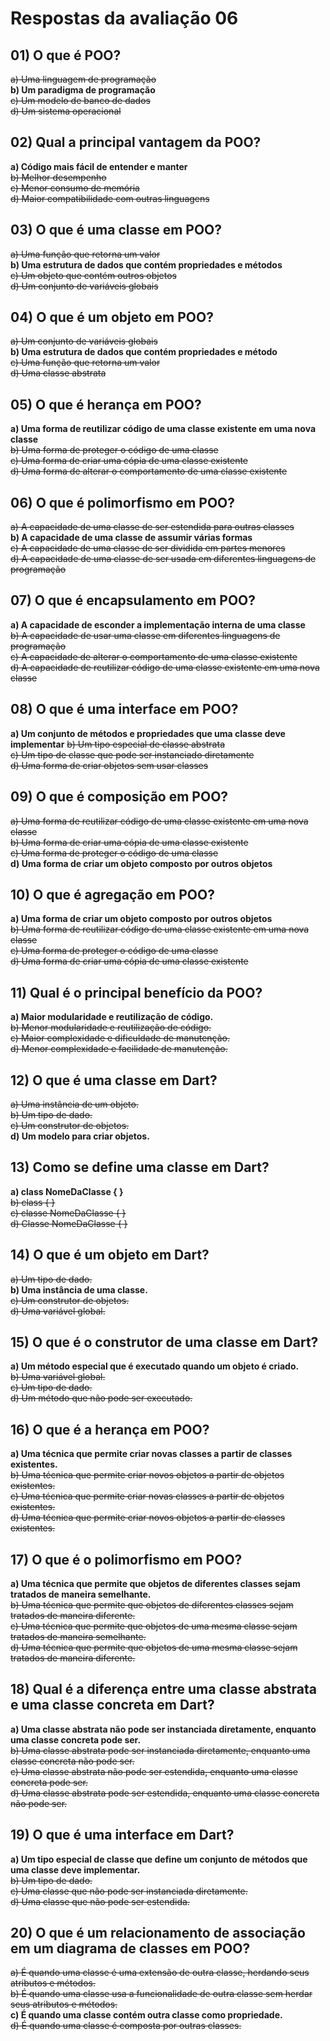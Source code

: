 # Respostas da avaliação 06


## 01) O que é POO?

~~a) Uma linguagem de programação~~  
**b) Um paradigma de programação**  
~~c) Um modelo de banco de dados~~  
~~d) Um sistema operacional~~  

## 02) Qual a principal vantagem da POO?
**a) Código mais fácil de entender e manter**  
~~b) Melhor desempenho~~  
~~c) Menor consumo de memória~~  
~~d) Maior compatibilidade com outras linguagens~~  

## 03) O que é uma classe em POO?
~~a) Uma função que retorna um valor~~  
**b) Uma estrutura de dados que contém propriedades e métodos**  
~~c) Um objeto que contém outros objetos~~  
~~d) Um conjunto de variáveis globais~~  

## 04) O que é um objeto em POO?
~~a) Um conjunto de variáveis globais~~  
**b) Uma estrutura de dados que contém propriedades e método**  
~~c) Uma função que retorna um valor~~  
~~d) Uma classe abstrata~~  

## 05) O que é herança em POO?
**a) Uma forma de reutilizar código de uma classe existente em uma nova classe**  
~~b) Uma forma de proteger o código de uma classe~~  
~~c) Uma forma de criar uma cópia de uma classe existente~~  
~~d) Uma forma de alterar o comportamento de uma classe existente~~  

## 06) O que é polimorfismo em POO?
~~a) A capacidade de uma classe de ser estendida para outras classes~~  
**b) A capacidade de uma classe de assumir várias formas**  
~~c) A capacidade de uma classe de ser dividida em partes menores~~  
~~d) A capacidade de uma classe de ser usada em diferentes linguagens de programação~~  

## 07) O que é encapsulamento em POO?
**a) A capacidade de esconder a implementação interna de uma classe**  
~~b) A capacidade de usar uma classe em diferentes linguagens de programação~~  
~~c) A capacidade de alterar o comportamento de uma classe existente~~  
~~d) A capacidade de reutilizar código de uma classe existente em uma nova classe~~  

## 08) O que é uma interface em POO?
**a) Um conjunto de métodos e propriedades que uma classe deve implementar**
~~b) Um tipo especial de classe abstrata~~  
~~c) Um tipo de classe que pode ser instanciado diretamente~~  
~~d) Uma forma de criar objetos sem usar classes~~  

## 09) O que é composição em POO?
~~a) Uma forma de reutilizar código de uma classe existente em uma nova classe~~  
~~b) Uma forma de criar uma cópia de uma classe existente~~  
~~c) Uma forma de proteger o código de uma classe~~  
**d) Uma forma de criar um objeto composto por outros objetos**  

## 10) O que é agregação em POO?
**a) Uma forma de criar um objeto composto por outros objetos**  
~~b) Uma forma de reutilizar código de uma classe existente em uma nova classe~~  
~~c) Uma forma de proteger o código de uma classe~~  
~~d) Uma forma de criar uma cópia de uma classe existente~~  


## 11) Qual é o principal benefício da POO?
**a) Maior modularidade e reutilização de código.**  
~~b) Menor modularidade e reutilização de código.~~  
~~c) Maior complexidade e dificuldade de manutenção.~~  
~~d) Menor complexidade e facilidade de manutenção.~~  

## 12) O que é uma classe em Dart?
~~a) Uma instância de um objeto.~~  
~~b) Um tipo de dado.~~  
~~c) Um construtor de objetos.~~  
**d) Um modelo para criar objetos.**  

## 13) Como se define uma classe em Dart?
**a) class NomeDaClasse { }**  
~~b) class { }~~  
~~c) classe NomeDaClasse { }~~  
~~d) Classe NomeDaClasse { }~~  

## 14) O que é um objeto em Dart?
~~a) Um tipo de dado.~~  
**b) Uma instância de uma classe.**  
~~c) Um construtor de objetos.~~  
~~d) Uma variável global.~~  

## 15) O que é o construtor de uma classe em Dart?
**a) Um método especial que é executado quando um objeto é criado.**  
~~b) Uma variável global.~~  
~~c) Um tipo de dado.~~  
~~d) Um método que não pode ser executado.~~  

## 16) O que é a herança em POO?
**a) Uma técnica que permite criar novas classes a partir de classes existentes.**  
~~b) Uma técnica que permite criar novos objetos a partir de objetos existentes.~~  
~~c) Uma técnica que permite criar novas classes a partir de objetos existentes.~~  
~~d) Uma técnica que permite criar novos objetos a partir de classes existentes.~~  

## 17) O que é o polimorfismo em POO?
**a) Uma técnica que permite que objetos de diferentes classes sejam tratados de maneira semelhante.**  
~~b) Uma técnica que permite que objetos de diferentes classes sejam tratados de maneira diferente.~~  
~~c) Uma técnica que permite que objetos de uma mesma classe sejam tratados de maneira semelhante.~~  
~~d) Uma técnica que permite que objetos de uma mesma classe sejam tratados de maneira diferente.~~  

## 18) Qual é a diferença entre uma classe abstrata e uma classe concreta em Dart?
**a) Uma classe abstrata não pode ser instanciada diretamente, enquanto uma classe concreta pode ser.**  
~~b) Uma classe abstrata pode ser instanciada diretamente, enquanto uma classe concreta não pode ser.~~  
~~c) Uma classe abstrata não pode ser estendida, enquanto uma classe concreta pode ser.~~  
~~d) Uma classe abstrata pode ser estendida, enquanto uma classe concreta não pode ser.~~  

## 19) O que é uma interface em Dart?
**a) Um tipo especial de classe que define um conjunto de métodos que uma classe deve implementar.**  
~~b) Um tipo de dado.~~  
~~c) Uma classe que não pode ser instanciada diretamente.~~  
~~d) Uma classe que não pode ser estendida.~~  

## 20) O que é um relacionamento de associação em um diagrama de classes em POO?
~~a) É quando uma classe é uma extensão de outra classe, herdando seus atributos e métodos.~~  
~~b) É quando uma classe usa a funcionalidade de outra classe sem herdar seus atributos e métodos.~~  
**c) É quando uma classe contém outra classe como propriedade.**  
~~d) É quando uma classe é composta por outras classes.~~  
